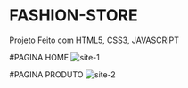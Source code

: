 # FASHION-STORE
 Projeto Feito com HTML5, CSS3, JAVASCRIPT

#PAGINA HOME
![site-1](https://user-images.githubusercontent.com/102436341/236716826-ae15653f-f3c5-4397-815a-766e9b444c4b.png)

#PAGINA PRODUTO
![site-2](https://user-images.githubusercontent.com/102436341/236716838-fee8464d-9497-4db1-a72e-83a7abecd6d7.png)
